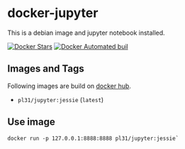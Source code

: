 docker-jupyter
==============

This is a debian image and jupyter notebook installed.

[![Docker Stars](https://img.shields.io/docker/stars/_/ubuntu.svg)](https://hub.docker.com/r/pl31/jupyter/)
[![Docker Automated buil](https://img.shields.io/docker/automated/jrottenberg/ffmpeg.svg)](https://hub.docker.com/r/pl31/jupyter/)

Images and Tags
---------------

Following images are build on [docker hub](https://hub.docker.com/r/pl31/jupyter/tags/).

- `pl31/jupyter:jessie` (`latest`)

Use image
---------

```
docker run -p 127.0.0.1:8888:8888 pl31/jupyter:jessie`
```
